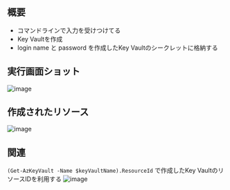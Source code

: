 ## 概要
* コマンドラインで入力を受けつけてる
* Key Vaultを作成
* login name と password を作成したKey Vaultのシークレットに格納する

## 実行画面ショット
![image](https://github.com/aktsmm/Scripts/assets/71251920/412fd9e9-c463-4af0-acfd-2cfb9525cbe5)

## 作成されたリソース
![image](https://github.com/aktsmm/Scripts/assets/71251920/4befd1ff-3681-4d4f-931e-ac8e83a1b163)

## 関連
```(Get-AzKeyVault -Name $keyVaultName).ResourceId``` で作成したKey VaultのリソースIDを利用する
![image](https://github.com/aktsmm/Scripts/assets/71251920/9b2da11d-1bd1-455f-bc45-c987bc311ab7)
